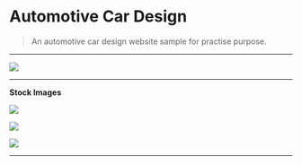 # Automotive Car Design
> An automotive car design website sample for practise purpose.

***

[![](https://img.shields.io/badge/-CDN%20JS%20Libraries-273187.svg?style=flat&colorA=0a0a0a)](https://cdnjs.com/libraries/fontawesome-iconpicker)

***
**Stock Images**

[![](https://img.shields.io/badge/-Bentely%20Car-0a0a0a.svg?style=flat&colorA=0a0a0a)](https://www.bentleymotors.com/content/dam/bentley/Master/homepage%20carousel/1081_SP_Bentayga2Campaign_Hero06_v5a%20hpc%201920x1080%202.jpg.jpg/_jcr_content/renditions/original./1081_SP_Bentayga2Campaign_Hero06_v5a%20hpc%201920x1080%202.jpg.jpg)

[![](https://img.shields.io/badge/-Mercedes%20Nuer%20Cls%20-0a0a0a.svg?style=flat&colorA=0a0a0a)](https://www.daimler.com/bilder/produkte/pkw/mercedes-benz/neuer-cls/neuer-cls-4-w768xh384-cutout.jpg)

[![](https://img.shields.io/badge/-Mercedes%20Classe%20-0a0a0a.svg?style=flat&colorA=0a0a0a)](https://www.daimler.com/bilder/produkte/pkw/mercedes-benz/a-klasse/a-class-2018-2-w768xh384-cutout.jpg)
***
